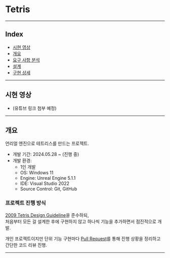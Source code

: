 ﻿# Tetris

---

## Index

- [시현 영상](#시현-영상)
- [개요](#개요)
- [요구 사항 분석](#요구-사항-분석)
- [설계](#설계)
- [구현 상세](#구현-상세)

---

## 시현 영상

- (유튜브 링크 첨부 예정)

---

## 개요

언리얼 엔진으로 테트리스를 만드는 프로젝트.

- 개발 기간: 2024.05.28 ~ (진행 중)
- 개발 환경:
  - 1인 개발
  - OS: Windows 11
  - Engine: Unreal Engine 5.1.1
  - IDE: Visual Studio 2022
  - Source Control: Git, GitHub

### 프로젝트 진행 방식

[2009 Tetris Design Guideline](./Documents/2009_Tetris_Design_Guideline.pdf)을 준수하되,  
처음부터 모든 걸 설계한 후에 구현하지 않고 하나씩 기능을 추가하면서 점진적으로 개발.

개인 프로젝트이지만 단위 기능 구현마다 [Pull Request](https://github.com/keunbum/Tetris/pulls?q=is%3Apr+is%3Aclosed)를 통해 진행 상황을 정리하고 간단한 코드 리뷰 진행.

---
